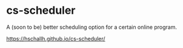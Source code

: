 # cs-scheduler
A (soon to be) better scheduling option for a certain online program.

https://hschallh.github.io/cs-scheduler/
